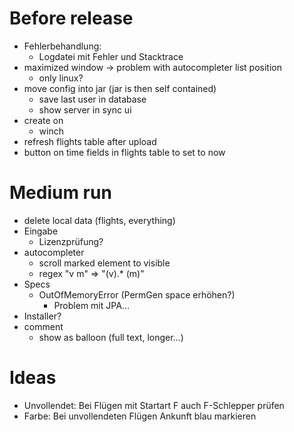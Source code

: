 # Before release
- Fehlerbehandlung:
  - Logdatei mit Fehler und Stacktrace
- maximized window -> problem with autocompleter list position
  - only linux?
- move config into jar (jar is then self contained)
  - save last user in database
  - show server in sync ui
- create on
  - winch
- refresh flights table after upload
- button on time fields in flights table to set to now

# Medium run
- delete local data (flights, everything)
- Eingabe
  - Lizenzprüfung?
- autocompleter
  - scroll marked element to visible
  - regex "v m" => "(v).\* (m)"
- Specs
  - OutOfMemoryError (PermGen space erhöhen?)
    - Problem mit JPA...
- Installer?
- comment
  - show as balloon (full text, longer...)

# Ideas
- Unvollendet: Bei Flügen mit Startart F auch F-Schlepper prüfen
- Farbe: Bei unvollendeten Flügen Ankunft blau markieren


